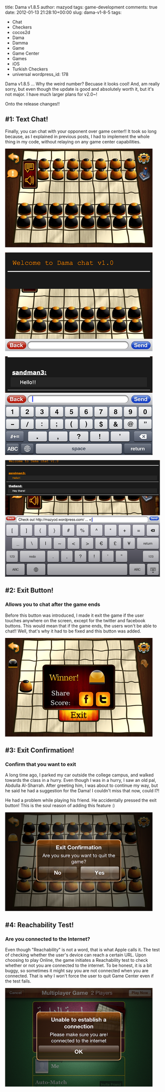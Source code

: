 title: Dama v1.8.5
author: mazyod
tags: game-development
comments: true
date: 2012-01-13 21:28:10+00:00
slug: dama-v1-8-5
tags:
- Chat
- Checkers
- cocos2d
- Dama
- Damma
- Game
- Game Center
- Games
- iOS
- Turkish Checkers
- universal
wordpress_id: 178

Dama v1.8.5 ... Why the weird number? Becuase it looks cool! And, am really sorry, but even though the update is good and absolutely worth it, but it's not major. I have much larger plans for v2.0~!

Onto the release changes!!


## #1: Text Chat!

Finally, you can chat with your opponent over game center!! It took so long because, as I explained in previous posts, I had to implement the whole thing in my code, without relaying on any game center capabilities.

[![image](/images/img_1203.png)](/images/img_1203.png)


[![image](/images/img_1204.png)](/images/img_1204.png)


[![image](/images/img_1205.png)](/images/img_1205.png)


[![image](/images/img_0001.png)](/images/img_0001.png)


## #2: Exit Button!


### Allows you to chat after the game ends


Before this button was introduced, I made it exit the game if the user touches anywhere on the screen, except for the twitter and facebook buttons. This would mean that if the game ends, the users won't be able to chat!! Well, that's why it had to be fixed and this button was added.

[![image](/images/img_1206.png)](/images/img_1206.png)


## #3: Exit Confirmation!




### Confirm that you want to exit


A long time ago, I parked my car outside the college campus, and walked towards the class in a hurry. Even though I was in a hurry, I saw an old pal, Abdulla Al-Sharrah. After greeting him, I was about to continue my way, but he said he had a suggestion for the Dama! I couldn't miss that now, could I?!

He had a problem while playing his friend. He accidentally pressed the exit button! This is the soul reason of adding this feature :)

[![image](/images/img_1202.png)](/images/img_1202.png)


## #4: Reachability Test!




### Are you connected to the Internet?


Even though "Reachability" is not a word, that is what Apple calls it. The test of checking whether the user's device can reach a certain URL. Upon choosing to play Online, the game initiates a Reachability test to check whether or not you are connected to the internet. To be honest, it is a bit buggy, so sometimes it might say you are not connected when you are connected. That is why I won't force the user to quit Game Center even if the test fails.

[![image](/images/img_1201.png)](/images/img_1201.png)
